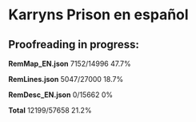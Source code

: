 # Karryns Prison en español  

## Proofreading in progress:  

**RemMap_EN.json**  7152/14996  47.7%  
  
**RemLines.json**   5047/27000  18.7%
  
**RemDesc_EN.json** 0/15662     0%  
  
**Total**   12199/57658  21.2%
  
